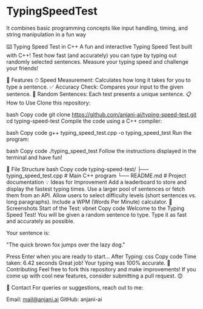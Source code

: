 # TypingSpeedTest
It combines basic programming concepts like input handling, timing, and string manipulation in a fun way

⌨️ Typing Speed Test in C++
A fun and interactive Typing Speed Test built with C++! Test how fast (and accurately) you can type by typing out randomly selected sentences. Measure your typing speed and challenge your friends!

🚀 Features
⏱ Speed Measurement: Calculates how long it takes for you to type a sentence.
✅ Accuracy Check: Compares your input to the given sentence.
🎲 Random Sentences: Each test presents a unique sentence.
📋 How to Use
Clone this repository:

bash
Copy code
git clone https://github.com/anjani-ai/typing-speed-test.git
cd typing-speed-test
Compile the code using a C++ compiler:

bash
Copy code
g++ typing_speed_test.cpp -o typing_speed_test
Run the program:

bash
Copy code
./typing_speed_test
Follow the instructions displayed in the terminal and have fun!

📂 File Structure
bash
Copy code
typing-speed-test/
├── typing_speed_test.cpp   # Main C++ program
└── README.md               # Project documentation
💡 Ideas for Improvement
Add a leaderboard to store and display the fastest typing times.
Use a larger pool of sentences or fetch them from an API.
Allow users to select difficulty levels (short sentences vs. long paragraphs).
Include a WPM (Words Per Minute) calculator.
📸 Screenshots
Start of the Test:
vbnet
Copy code
Welcome to the Typing Speed Test!
You will be given a random sentence to type.
Type it as fast and accurately as possible.

Your sentence is:

"The quick brown fox jumps over the lazy dog."

Press Enter when you are ready to start...
After Typing:
css
Copy code
Time taken: 6.42 seconds
Great job! Your typing was 100% accurate.
🤝 Contributing
Feel free to fork this repository and make improvements! If you come up with cool new features, consider submitting a pull request. 😊

📧 Contact
For queries or suggestions, reach out to me:

Email: mail@anjani.ai
GitHub: anjani-ai
